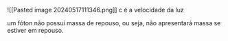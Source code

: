 ![[Pasted image 20240517111346.png]]
c é a velocidade da luz

um fóton não possui massa de repouso, ou seja, não apresentará massa se estiver em repouso.